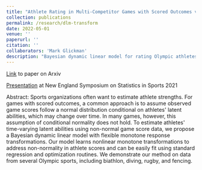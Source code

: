 ```yaml
---
title: "Athlete Rating in Multi-Competitor Games with Scored Outcomes via Monotone Transformations"
collection: publications
permalink: /research/dlm-transform
date: 2022-05-01
venue: ''
paperurl: ''
citation: ''
collaborators: 'Mark Glickman'
description: "Bayesian dynamic linear model for rating Olympic athletes"
---
```


[Link](https://arxiv.org/abs/2205.10746) to paper on Arxiv

[Presentation](https://www.youtube.com/watch?v=tDKFRmvmous) at New England Symposium on Statistics in Sports 2021

Abstract: 
Sports organizations often want to estimate athlete strengths.
For games with scored outcomes, a common approach is to
assume observed game scores follow a normal distribution conditional
on athletes' latent abilities, which may change over time.
In many games, however, this assumption of conditional 
normality does not hold.
To estimate athletes' time-varying latent abilities using non-normal game score data, we propose a Bayesian dynamic linear model with flexible monotone response transformations.
Our model learns nonlinear monotone transformations to address non-normality in athlete scores and can be easily fit using standard regression and optimization routines.
We demonstrate our method on data from several Olympic sports, including biathlon, diving, rugby, and fencing.
